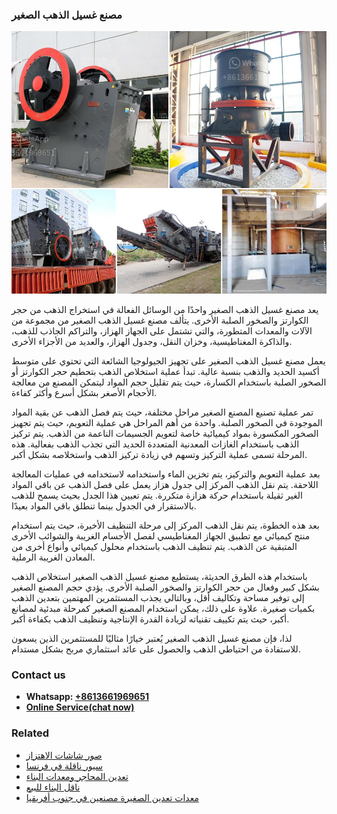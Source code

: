 <h3>مصنع غسيل الذهب الصغير</h3><img src='1701853613.jpg' alt=''><p>يعد مصنع غسيل الذهب الصغير واحدًا من الوسائل الفعالة في استخراج الذهب من حجر الكوارتز والصخور الصلبة الأخرى. يتألف مصنع غسيل الذهب الصغير من مجموعة من الآلات والمعدات المتطورة، والتي تشتمل على الجهاز الهزاز، والتراكم الجاذب للذهب، والذاكرة المغناطيسية، وخزان النقل، وجدول الهزاز، والعديد من الأجزاء الأخرى.</p><p>يعمل مصنع غسيل الذهب الصغير على تجهيز الجيولوجيا الشائعة التي تحتوي على متوسط ​​أكسيد الحديد والذهب بنسبة عالية. تبدأ عملية استخلاص الذهب بتحطيم حجر الكوارتز أو الصخور الصلبة باستخدام الكسارة، حيث يتم تقليل حجم المواد ليتمكن المصنع من معالجة الأحجام الأصغر بشكل أسرع وأكثر كفاءة.</p><p>تمر عملية تصنيع المصنع الصغير مراحل مختلفة، حيث يتم فصل الذهب عن بقية المواد الموجودة في الصخور الصلبة. واحدة من أهم المراحل هي عملية التعويم، حيث يتم تجهيز الصخور المكسورة بمواد كيميائية خاصة لتعويم الجسيمات الناعمة من الذهب. يتم تركيز الذهب باستخدام الغازات المعدنية المتعددة الحديد التي تجذب الذهب بفعالية. هذه المرحلة تسمى عملية التركيز وتسهم في زيادة تركيز الذهب واستخلاصه بشكل أكبر.</p><p>بعد عملية التعويم والتركيز، يتم تخزين الماء واستخدامه لاستخدامه في عمليات المعالجة اللاحقة. يتم نقل الذهب المركز إلى جدول هزاز يعمل على فصل الذهب عن باقي المواد الغير ثقيلة باستخدام حركة هزازة متكررة. يتم تعيين هذا الجدل بحيث يسمح للذهب بالاستقرار في الجدول بينما تنطلق باقي المواد بعيدًا.</p><p>بعد هذه الخطوة، يتم نقل الذهب المركز إلى مرحلة التنظيف الأخيرة، حيث يتم استخدام منتج كيميائي مع تطبيق الجهاز المغناطيسي لفصل الأجسام الغريبة والشوائب الأخرى المتبقية عن الذهب. يتم تنظيف الذهب باستخدام محلول كيميائي وأنواع أخرى من المعادن الغريبة الرملية.</p><p>باستخدام هذه الطرق الحديثة، يستطيع مصنع غسيل الذهب الصغير استخلاص الذهب بشكل كبير وفعال من حجر الكوارتز والصخور الصلبة الأخرى. يؤدي حجم المصنع الصغير إلى توفير مساحة وتكاليف أقل، وبالتالي يجذب المستثمرين المهتمين بتعدين الذهب بكميات صغيرة. علاوة على ذلك، يمكن استخدام المصنع الصغير كمرحلة مبدئية لمصانع أكبر، حيث يتم تكييف تقنياته لزيادة القدرة الإنتاجية وتنظيف الذهب بكفاءة أكبر.</p><p>لذا، فإن مصنع غسيل الذهب الصغير يُعتبر خيارًا مثاليًا للمستثمرين الذين يسعون للاستفادة من احتياطي الذهب والحصول على عائد استثماري مربح بشكل مستدام.</p><h3>Contact us</h3><ul><li><strong>Whatsapp:&nbsp;<a href="https://wa.me/8613661969651">+8613661969651</a></strong></li><li><a href="https://swt.shibang-china.com/?git&amp;zhl&amp;مصنع غسيل الذهب الصغير"><strong>Online Service(chat now)</strong></a></li></ul><h3>Related</h3><ul><li><a href='صور شاشات الاهتزاز.md'>صور شاشات الاهتزاز</a></li><li><a href='سيور ناقلة في فرنسا.md'>سيور ناقلة في فرنسا</a></li><li><a href='تعدين المحاجر ومعدات البناء.md'>تعدين المحاجر ومعدات البناء</a></li><li><a href='ناقل البناء للبيع.md'>ناقل البناء للبيع</a></li><li><a href='معدات تعدين الصغيرة مصنعين في جنوب أفريقيا.md'>معدات تعدين الصغيرة مصنعين في جنوب أفريقيا</a></li></ul>